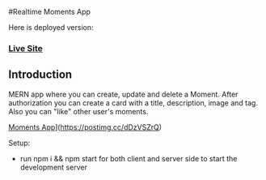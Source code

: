 #Realtime Moments App

Here is deployed version:
### [Live Site](https://my-moments-app.herokuapp.com)

## Introduction

MERN app where you can create, update and delete a Moment. 
After authorization you can create a card with a title, description, image and tag. 
Also you can "like" other user's moments.

[Moments App](https://i.postimg.cc/kX5RGx5S/template.png)](https://postimg.cc/dDzVSZrQ)

Setup:
- run npm i && npm start for both client and server side to start the development server


